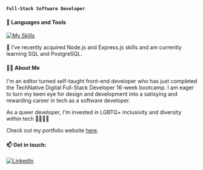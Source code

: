**`Full-Stack Software Developer`**

#### 🧰 Languages and Tools 
[![My Skills](https://skillicons.dev/icons?i=js,html,css,react,redux,vscode,github,git,nodejs,expressjs,postgres)](https://skillicons.dev) 

🌱 I’ve recently acquired Node.js and Express.js skills and am currently learning SQL and PostgreSQL. 

#### 🏳️‍🌈 About Me
I'm an editor turned self-taught front-end developer who has just completed the TechNative Digital Full-Stack Developer 16-week bootcamp. I am eager to turn my keen eye for design and development into a satisying and rewarding career in tech as a software developer. 

As a queer developer, I'm invested in LGBTQ+ inclusivity and diversity within tech 🏳️‍🌈🏳️‍⚧️ 

Check out my portfolio website [here](https://sbennett.dev). 

#### 📫 Get in touch:
 
[![LinkedIn](https://img.shields.io/badge/LinkedIn-0077B5?style=for-the-badge&logo=linkedin&logoColor=white)](https://www.linkedin.com/in/susannah-bennett-a16627181/)



<!--
- 🔭 I’m currently working on ...
- 🌱 I’m currently learning ...
- 👯 I’m looking to collaborate on ...
- 🤔 I’m looking for help with ...
- 💬 Ask me about ...
- 📫 How to reach me: ...
- 😄 Pronouns: ...
- ⚡ Fun fact: ...

### Hi there 👋

## 🚀 About Me

## 🌱 Currently Exploring
-->
